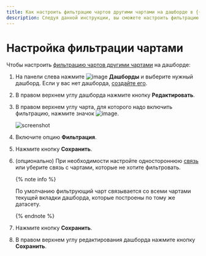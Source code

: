 ```yaml
---
title: Как настроить фильтрацию чартов другими чартами на дашборде в {{ datalens-full-name }}
description: Следуя данной инструкции, вы сможете настроить фильтрацию чартов другими чартами на дашборде.
---
```


# Настройка фильтрации чартами

Чтобы настроить [фильтрацию чартов другими чартами](../../dashboard/chart-chart-filtration.md) на дашборде:

1. На панели слева нажмите ![image](../../../_assets/console-icons/layout-cells-large.svg) **Дашборды** и выберите нужный дашборд. Если у вас нет дашборда, [создайте его](../dashboard/create.md).
1. В правом верхнем углу дашборда нажмите кнопку **Редактировать**.
1. В правом верхнем углу чарта, для которого надо включить фильтрацию, нажмите значок ![image](../../../_assets/console-icons/gear.svg).

   ![screenshot](../../../_assets/datalens/dashboard/dashboard-chart-settings.png)

1. Включите опцию **Фильтрация**.
1. Нажмите кнопку **Сохранить**.
1. (опционально) При необходимости настройте одностороннюю [связь](../../dashboard/link.md) или уберите связь с чартами, которые не хотите фильтровать.

   {% note info %}
  
   По умолчанию фильтрующий чарт связывается со всеми чартами текущей вкладки дашборда, которые построены по тому же датасету.

   {% endnote %}

1. Нажмите кнопку **Сохранить**.
1. В правом верхнем углу редактирования дашборда нажмите кнопку **Сохранить**.
